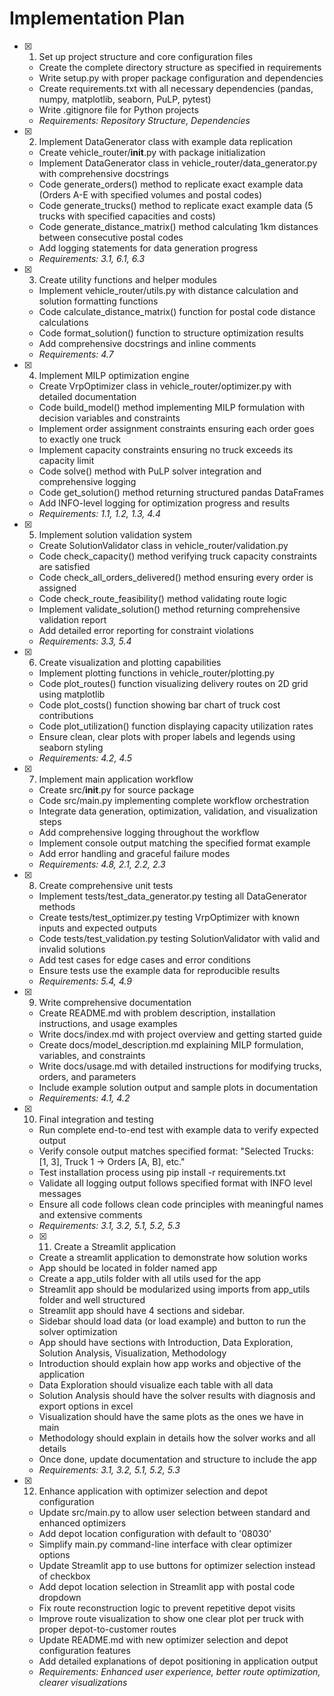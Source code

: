 # Implementation Plan

- [x] 1. Set up project structure and core configuration files
  - Create the complete directory structure as specified in requirements
  - Write setup.py with proper package configuration and dependencies
  - Create requirements.txt with all necessary dependencies (pandas, numpy, matplotlib, seaborn, PuLP, pytest)
  - Write .gitignore file for Python projects
  - _Requirements: Repository Structure, Dependencies_

- [x] 2. Implement DataGenerator class with example data replication
  - Create vehicle_router/__init__.py with package initialization
  - Implement DataGenerator class in vehicle_router/data_generator.py with comprehensive docstrings
  - Code generate_orders() method to replicate exact example data (Orders A-E with specified volumes and postal codes)
  - Code generate_trucks() method to replicate exact example data (5 trucks with specified capacities and costs)
  - Code generate_distance_matrix() method calculating 1km distances between consecutive postal codes
  - Add logging statements for data generation progress
  - _Requirements: 3.1, 6.1, 6.3_

- [x] 3. Create utility functions and helper modules
  - Implement vehicle_router/utils.py with distance calculation and solution formatting functions
  - Code calculate_distance_matrix() function for postal code distance calculations
  - Code format_solution() function to structure optimization results
  - Add comprehensive docstrings and inline comments
  - _Requirements: 4.7_

- [x] 4. Implement MILP optimization engine
  - Create VrpOptimizer class in vehicle_router/optimizer.py with detailed documentation
  - Code build_model() method implementing MILP formulation with decision variables and constraints
  - Implement order assignment constraints ensuring each order goes to exactly one truck
  - Implement capacity constraints ensuring no truck exceeds its capacity limit
  - Code solve() method with PuLP solver integration and comprehensive logging
  - Code get_solution() method returning structured pandas DataFrames
  - Add INFO-level logging for optimization progress and results
  - _Requirements: 1.1, 1.2, 1.3, 4.4_

- [x] 5. Implement solution validation system
  - Create SolutionValidator class in vehicle_router/validation.py
  - Code check_capacity() method verifying truck capacity constraints are satisfied
  - Code check_all_orders_delivered() method ensuring every order is assigned
  - Code check_route_feasibility() method validating route logic
  - Implement validate_solution() method returning comprehensive validation report
  - Add detailed error reporting for constraint violations
  - _Requirements: 3.3, 5.4_

- [x] 6. Create visualization and plotting capabilities
  - Implement plotting functions in vehicle_router/plotting.py
  - Code plot_routes() function visualizing delivery routes on 2D grid using matplotlib
  - Code plot_costs() function showing bar chart of truck cost contributions
  - Code plot_utilization() function displaying capacity utilization rates
  - Ensure clean, clear plots with proper labels and legends using seaborn styling
  - _Requirements: 4.2, 4.5_

- [x] 7. Implement main application workflow
  - Create src/__init__.py for source package
  - Code src/main.py implementing complete workflow orchestration
  - Integrate data generation, optimization, validation, and visualization steps
  - Add comprehensive logging throughout the workflow
  - Implement console output matching the specified format example
  - Add error handling and graceful failure modes
  - _Requirements: 4.8, 2.1, 2.2, 2.3_

- [x] 8. Create comprehensive unit tests
  - Implement tests/test_data_generator.py testing all DataGenerator methods
  - Create tests/test_optimizer.py testing VrpOptimizer with known inputs and expected outputs
  - Code tests/test_validation.py testing SolutionValidator with valid and invalid solutions
  - Add test cases for edge cases and error conditions
  - Ensure tests use the example data for reproducible results
  - _Requirements: 5.4, 4.9_

- [x] 9. Write comprehensive documentation
  - Create README.md with problem description, installation instructions, and usage examples
  - Write docs/index.md with project overview and getting started guide
  - Create docs/model_description.md explaining MILP formulation, variables, and constraints
  - Write docs/usage.md with detailed instructions for modifying trucks, orders, and parameters
  - Include example solution output and sample plots in documentation
  - _Requirements: 4.1, 4.2_

- [x] 10. Final integration and testing
  - Run complete end-to-end test with example data to verify expected output
  - Verify console output matches specified format: "Selected Trucks: [1, 3], Truck 1 -> Orders [A, B], etc."
  - Test installation process using pip install -r requirements.txt
  - Validate all logging output follows specified format with INFO level messages
  - Ensure all code follows clean code principles with meaningful names and extensive comments
  - _Requirements: 3.1, 3.2, 5.1, 5.2, 5.3_

  - [x] 11. Create a Streamlit application
  - Create a streamlit application to demonstrate how solution works
  - App should be located in folder named app
  - Create a app_utils folder with all utils used for the app
  - Streamlit app should be modularized using imports from app_utils folder and well structured
  - Streamlit app should have 4 sections and sidebar.
  - Sidebar should load data (or load example) and button to run the solver optimization
  - App should have sections with Introduction, Data Exploration, Solution Analysis, Visualization, Methodology
  - Introduction should explain how app works and objective of the application
  - Data Exploration should visualize each table with all data
  - Solution Analysis should have the solver results with diagnosis and export options in excel
  - Visualization should have the same plots as the ones we have in main
  - Methodology should explain in details how the solver works and all details
  - Once done, update documentation and structure to include the app
  - _Requirements: 3.1, 3.2, 5.1, 5.2, 5.3_
- [x] 12. Enhance application with optimizer selection and depot configuration
  - Update src/main.py to allow user selection between standard and enhanced optimizers
  - Add depot location configuration with default to '08030'
  - Simplify main.py command-line interface with clear optimizer options
  - Update Streamlit app to use buttons for optimizer selection instead of checkbox
  - Add depot location selection in Streamlit app with postal code dropdown
  - Fix route reconstruction logic to prevent repetitive depot visits
  - Improve route visualization to show one clear plot per truck with proper depot-to-customer routes
  - Update README.md with new optimizer selection and depot configuration features
  - Add detailed explanations of depot positioning in application output
  - _Requirements: Enhanced user experience, better route optimization, clearer visualizations_